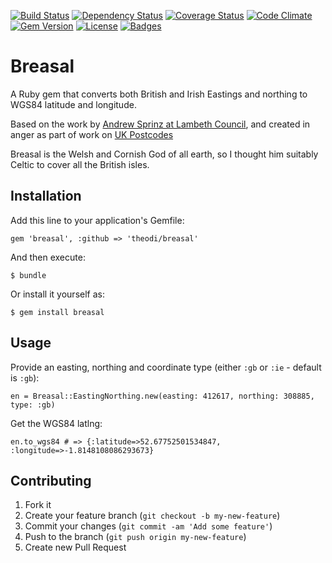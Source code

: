 [![Build Status](http://img.shields.io/travis/theodi/breasal.svg)](https://travis-ci.org/theodi/breasal)
[![Dependency Status](http://img.shields.io/gemnasium/theodi/breasal.svg)](https://gemnasium.com/theodi/breasal)
[![Coverage Status](http://img.shields.io/coveralls/theodi/breasal.svg)](https://coveralls.io/r/theodi/breasal)
[![Code Climate](http://img.shields.io/codeclimate/github/theodi/breasal.svg)](https://codeclimate.com/github/theodi/breasal)
[![Gem Version](http://img.shields.io/gem/v/breasal.svg)](https://rubygems.org/gems/breasal)
[![License](http://img.shields.io/:license-mit-blue.svg)](http://theodi.mit-license.org)
[![Badges](http://img.shields.io/:badges-7/7-ff6799.svg)](https://github.com/pikesley/badger)

# Breasal

A Ruby gem that converts both British and Irish Eastings and northing to WGS84 latitude and longitude.

Based on the work by [Andrew Sprinz at Lambeth Council](https://github.com/LambethCouncil/OSGB36_Converter), and created in anger as part of work on [UK Postcodes](https://github.com/theodi/uk-postcodes)

Breasal is the Welsh and Cornish God of all earth, so I thought him suitably Celtic to cover all the British isles.

## Installation

Add this line to your application's Gemfile:

    gem 'breasal', :github => 'theodi/breasal'

And then execute:

    $ bundle

Or install it yourself as:

    $ gem install breasal

## Usage

Provide an easting, northing and coordinate type (either `:gb` or `:ie` - default is `:gb`):

    en = Breasal::EastingNorthing.new(easting: 412617, northing: 308885, type: :gb)
  
Get the WGS84 latlng:

    en.to_wgs84 # => {:latitude=>52.67752501534847, :longitude=>-1.8148108086293673}

## Contributing

1. Fork it
2. Create your feature branch (`git checkout -b my-new-feature`)
3. Commit your changes (`git commit -am 'Add some feature'`)
4. Push to the branch (`git push origin my-new-feature`)
5. Create new Pull Request
